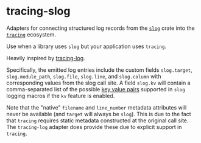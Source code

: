 # tracing-slog

Adapters for connecting structured log records from the [`slog`](https://github.com/slog-rs/slog) crate
into the [`tracing`](https://github.com/tokio-rs/tracing) ecosystem.

Use when a library uses `slog` but your application uses `tracing`.

Heavily inspired by [tracing-log](https://github.com/tokio-rs/tracing/tree/60c60bef62972e447414a748a95b31ff9027165b/tracing-log).

Specifically, the emitted log entries include the custom fields `slog.target`, `slog.module_path`, `slog.file`, `slog.line`, and `slog.column` with corresponding values from the slog call site. A field `slog.kv` will contain a comma-separated list of the possible [key value pairs](https://docs.rs/slog/latest/slog/trait.KV.html) supported in `slog` logging macros if the `kv` feature is enabled.


Note that the "native" `filename` and `line_number` metadata attributes will never be available (and `target` will always be `slog`). This is due to the fact that `tracing` requires static metadata constructed at the original call site. The `tracing-log` adapter does provide these due to explicit support in `tracing`.
